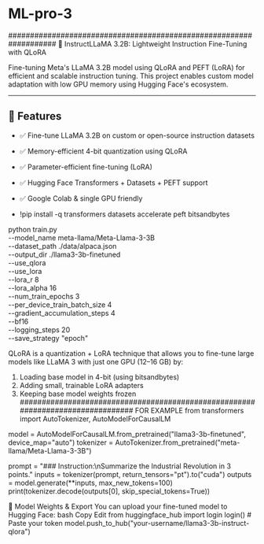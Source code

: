 # ML-pro-3
###################################################################
🦙 InstructLLaMA 3.2B: Lightweight Instruction Fine-Tuning with QLoRA

Fine-tuning Meta's LLaMA 3.2B model using QLoRA and PEFT (LoRA) for efficient and scalable instruction tuning. This project enables custom model adaptation with low GPU memory using Hugging Face's ecosystem.

---

## 🚀 Features

- ✅ Fine-tune LLaMA 3.2B on custom or open-source instruction datasets
- ✅ Memory-efficient 4-bit quantization using QLoRA
- ✅ Parameter-efficient fine-tuning (LoRA)
- ✅ Hugging Face Transformers + Datasets + PEFT support
- ✅ Google Colab & single GPU friendly

- !pip install -q transformers datasets accelerate peft bitsandbytes


python train.py \
  --model_name meta-llama/Meta-Llama-3-3B \
  --dataset_path ./data/alpaca.json \
  --output_dir ./llama3-3b-finetuned \
  --use_qlora \
  --use_lora \
  --lora_r 8 \
  --lora_alpha 16 \
  --num_train_epochs 3 \
  --per_device_train_batch_size 4 \
  --gradient_accumulation_steps 4 \
  --bf16 \
  --logging_steps 20 \
  --save_strategy "epoch"


QLoRA is a quantization + LoRA technique that allows you to fine-tune large models like LLaMA 3 with just one GPU (12–16 GB) by:
1. Loading base model in 4-bit (using bitsandbytes)
2. Adding small, trainable LoRA adapters
3. Keeping base model weights frozen
   ################################################################################
   FOR EXAMPLE
   from transformers import AutoTokenizer, AutoModelForCausalLM

model = AutoModelForCausalLM.from_pretrained("llama3-3b-finetuned", device_map="auto")
tokenizer = AutoTokenizer.from_pretrained("meta-llama/Meta-Llama-3-3B")

prompt = "### Instruction:\nSummarize the Industrial Revolution in 3 points."
inputs = tokenizer(prompt, return_tensors="pt").to("cuda")
outputs = model.generate(**inputs, max_new_tokens=100)
print(tokenizer.decode(outputs[0], skip_special_tokens=True))


💾 Model Weights & Export
You can upload your fine-tuned model to Hugging Face:
bash
Copy
Edit
from huggingface_hub import login
login()  # Paste your token
model.push_to_hub("your-username/llama3-3b-instruct-qlora")




